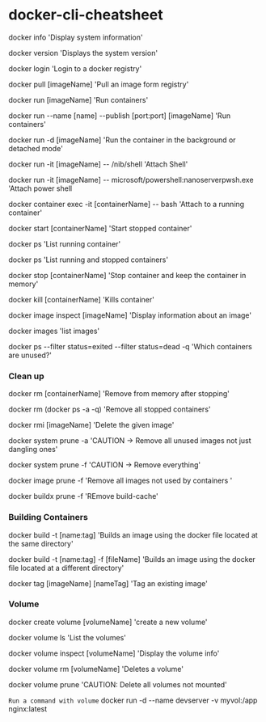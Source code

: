 # docker-cli-cheatsheet

docker info 'Display system information'

docker version 'Displays the system version'

docker login 'Login to a docker registry' 

docker pull [imageName] 'Pull an image form registry'

docker run [imageName] 'Run containers'

docker run --name [name] --publish [port:port] [imageName] 'Run containers'

docker run -d [imageName] 'Run the container in the background or detached mode'

docker run -it [imageName] -- /nib/shell 'Attach Shell'

docker run -it [imageName] -- microsoft/powershell:nanoserverpwsh.exe 'Attach power shell

docker container exec -it [containerName] -- bash 'Attach to a running container'

docker start [containerName] 'Start stopped container'

docker ps 'List running container'

docker ps 'List running and stopped containers'

docker stop [containerName] 'Stop container and keep the container in memory'

docker kill [containerName] 'Kills container'

docker image inspect [imageName] 'Display information about an image'

docker images 'list images'

docker ps --filter status=exited --filter status=dead -q 'Which containers are unused?'

### Clean up
docker rm [containerName] 'Remove from memory after stopping'

docker rm (docker ps -a -q) 'Remove all stopped containers'

docker rmi [imageName] 'Delete the given image'

docker system prune -a 'CAUTION -> Remove all unused images not just dangling ones' 

docker system prune -f 'CAUTION -> Remove everything' 

docker image prune -f 'Remove all images not used by containers '

docker buildx prune -f 'REmove build-cache'

### Building Containers

docker build -t [name:tag] 'Builds an image using the docker file located at the same directory'

docker build -t [name:tag] -f [fileName] 'Builds an image using the docker file located at a different directory'

docker tag [imageName] [nameTag] 'Tag an existing image'

### Volume

docker create volume [volumeName] 'create a new volume'

docker volume ls 'List the volumes'

docker volume inspect [volumeName] 'Display the volume info'

docker volume rm [volumeName] 'Deletes a volume'

docker volume prune 'CAUTION: Delete all volumes not mounted'

`Run a command with volume`
docker run -d --name devserver -v myvol:/app nginx:latest
